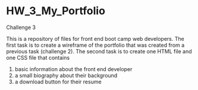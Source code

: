 # HW_3_My_Portfolio
Challenge 3

This is a repository of files for front end boot camp web developers. 
The first task is to create a wireframe of the portfolio that was created from a previous task (challenge 2).
The second task is to create one HTML file and one CSS file that contains 
1) basic information about the front end developer
2) a small biography about their background
3) a download button for their resume
